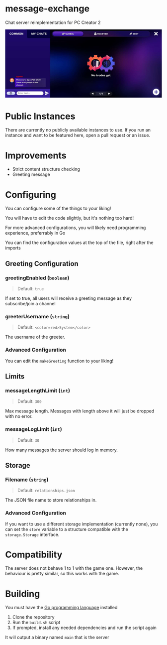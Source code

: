 # message-exchange
Chat server reimplementation for PC Creator 2

![Screenshot of a PC Creator 2 mod connected to an instance of this server](misc/example.jpg)

# Public Instances
There are currently no publicly available instances to use. If you run an instance and want to be featured here, open a pull request or an issue.

# Improvements
- Strict content structure checking
- Greeting message

# Configuring
You can configure some of the things to your liking!

You will have to edit the code slightly, but it's nothing too hard!

For more advanced configurations, you will likely need programming experience, preferrably in Go

You can find the configuration values at the top of the file, right after the imports
## Greeting Configuration
### greetingEnabled (`boolean`)
> Default: `true`

If set to true, all users will receive a greeting message as they subscribe/join a channel

### greeterUsername (`string`)
> Default: `<color=red>System</color>`

The username of the greeter.

### Advanced Configuration
You can edit the `makeGreeting` function to your liking!

## Limits
### messageLengthLimit (`int`)
> Default: `300`

Max message length. Messages with length above it will just be dropped with no error.

### messageLogLimit (`int`)
> Default: `30`

How many messages the server should log in memory.

## Storage
### Filename (`string`)
> Default: `relationships.json`

The JSON file name to store relationships in.

### Advanced Configuration
If you want to use a different storage implementation (currently none), you can set the `store` variable to a structure compatible with the `storage.Storage` interface.

# Compatibility
The server does not behave 1 to 1 with the game one. However, the behaviour is pretty similar, so this works with the game.

# Building
You must have the [Go programming language](https://go.dev) installed
1. Clone the repository
2. Run the `build.sh` script
3. If prompted, install any needed dependencies and run the script again

It will output a binary named `main` that is the server
